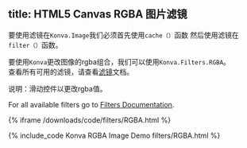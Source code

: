 title: HTML5 Canvas RGBA 图片滤镜
---
要使用滤镜在`Konva.Image`我们必须首先使用`cache（）`函数
然后使用滤镜在`filter（）`函数。  

要使用`Konva`更改图像的rgba组合，我们可以使用`Konva.Filters.RGBA`。  
查看所有可用的滤镜，请查看[滤镜](https://konvajs.github.io/api/Konva.Filters.html)文档。  

说明：滑动控件以更改rgba值。 

For all available filters go to [Filters Documentation](https://konvajs.github.io/api/Konva.Filters.html).

{% iframe /downloads/code/filters/RGBA.html %}

{% include_code Konva RGBA Image Demo filters/RGBA.html %}